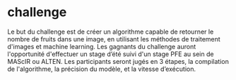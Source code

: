 # challenge
Le but du challenge est de créer un algorithme capable de retourner le nombre de fruits dans une image, en utilisant les méthodes de traitement d'images et machine learning.  Les gagnants du challenge auront l'opportunité d'effectuer un stage d’été suivi d'un stage PFE au sein de MAScIR ou ALTEN.  Les participants seront jugés en 3 étapes, la compilation de l'algorithme, la précision du modèle, et la vitesse d’exécution.
